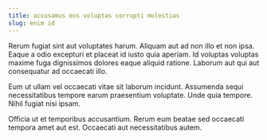 ```yaml
---
title: accusamus eos voluptas corrupti molestias
slug: enim id
---
```


Rerum fugiat sint aut voluptates harum. Aliquam aut ad non illo et non ipsa. Eaque a odio excepturi et placeat id iusto quia aperiam. Id voluptas voluptas maxime fuga dignissimos dolores eaque aliquid ratione. Laborum aut qui aut consequatur ad occaecati illo.

Eum ut ullam vel occaecati vitae sit laborum incidunt. Assumenda sequi necessitatibus tempore earum praesentium voluptate. Unde quia tempore. Nihil fugiat nisi ipsam.

Officia ut et temporibus accusantium. Rerum eum beatae sed occaecati tempora amet aut est. Occaecati aut necessitatibus autem.
